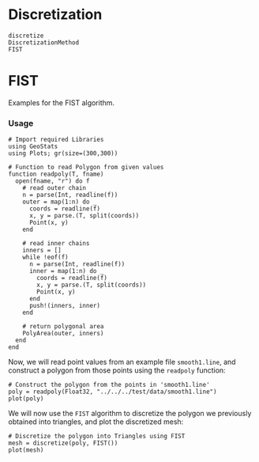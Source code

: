 # Discretization

```@docs
discretize
DiscretizationMethod
FIST
```
# FIST  
Examples for the FIST algorithm. 

### Usage  
  
```@example overview
# Import required Libraries
using GeoStats
using Plots; gr(size=(300,300))

# Function to read Polygon from given values
function readpoly(T, fname) 
  open(fname, "r") do f
    # read outer chain
    n = parse(Int, readline(f))
    outer = map(1:n) do _
      coords = readline(f)
      x, y = parse.(T, split(coords))
      Point(x, y)
    end

    # read inner chains
    inners = []
    while !eof(f)
      n = parse(Int, readline(f))
      inner = map(1:n) do _
        coords = readline(f)
        x, y = parse.(T, split(coords))
        Point(x, y)
      end
      push!(inners, inner)
    end

    # return polygonal area
    PolyArea(outer, inners)
  end
end
```  
Now, we will read point values from an example file `smooth1.line`, and construct a polygon from those points using the `readpoly` function:  
```@example overview
# Construct the polygon from the points in 'smooth1.line' 
poly = readpoly(Float32, "../../../test/data/smooth1.line")
plot(poly)
```  
We will now use the `FIST` algorithm to discretize the polygon we previously obtained into triangles, and plot the discretized mesh:  
```@example overview
# Discretize the polygon into Triangles using FIST
mesh = discretize(poly, FIST())
plot(mesh)
```
